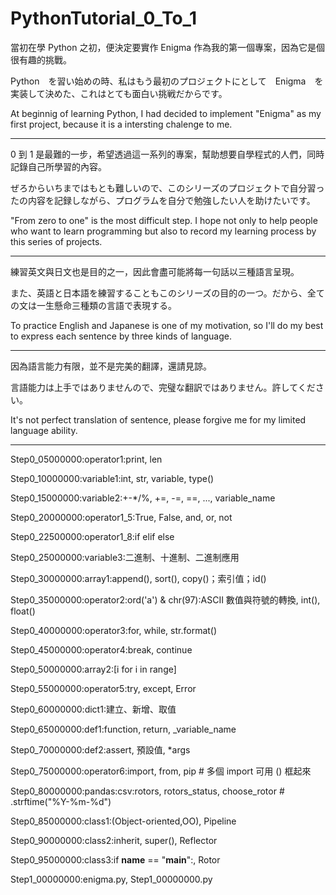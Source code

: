 # PythonTutorial_0_To_1
當初在學 Python 之初，便決定要實作 Enigma 作為我的第一個專案，因為它是個很有趣的挑戰。

Python　を習い始めの時、私はもう最初のプロジェクトにとして　Enigma　を実装して決めた、これはとても面白い挑戦だからです。

At beginnig of learning Python, I had decided to implement "Enigma" as my first project, because it is a intersting chalenge to me.

---

0 到 1 是最難的一步，希望透過這一系列的專案，幫助想要自學程式的人們，同時記錄自己所學習的內容。

ぜろからいちまではもとも難しいので、このシリーズのプロジェクトで自分習ったの内容を記録しながら、プログラムを自分で勉強したい人を助けたいです。

"From zero to one" is the most difficult step. I hope not only to help people who want to learn programming but also to record my learning process by this series of projects.

---

練習英文與日文也是目的之一，因此會盡可能將每一句話以三種語言呈現。

また、英語と日本語を練習することもこのシリーズの目的の一つ。だから、全ての文は一生懸命三種類の言語で表現する。

To practice English and Japanese is one of my motivation, so I'll do my best to express each sentence by three kinds of language.

---

因為語言能力有限，並不是完美的翻譯，還請見諒。

言語能力は上手ではありませんので、完璧な翻訳ではありません。許してください。

It's not perfect translation of sentence, please forgive me for my limited language ability.

---

Step0_05000000:operator1:print, len

Step0_10000000:variable1:int, str, variable, type()

Step0_15000000:variable2:+-*/%, +=, -=, ==, ..., variable_name

Step0_20000000:operator1_5:True, False, and, or, not

Step0_22500000:operator1_8:if elif else

Step0_25000000:variable3:二進制、十進制、二進制應用

Step0_30000000:array1:append(), sort(), copy()；索引值；id()

Step0_35000000:operator2:ord('a') & chr(97):ASCII 數值與符號的轉換, int(), float()

Step0_40000000:operator3:for, while, str.format()

Step0_45000000:operator4:break, continue

Step0_50000000:array2:[i for i in range]

Step0_55000000:operator5:try, except, Error

Step0_60000000:dict1:建立、新增、取值

Step0_65000000:def1:function, return, _variable_name

Step0_70000000:def2:assert, 預設值, *args

Step0_75000000:operator6:import, from, pip # 多個 import 可用 () 框起來

Step0_80000000:pandas:csv:rotors, rotors_status, choose_rotor # .strftime("%Y-%m-%d")

Step0_85000000:class1:(Object-oriented,OO), Pipeline

Step0_90000000:class2:inherit, super(), Reflector

Step0_95000000:class3:if __name__ == "__main__":, Rotor

Step1_00000000:enigma.py, Step1_00000000.py
